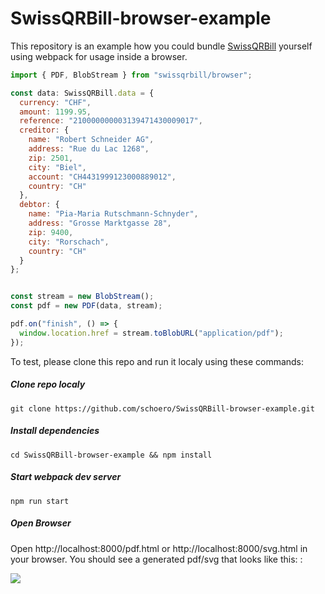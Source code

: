 # SwissQRBill-browser-example

This repository is an example how you could bundle [SwissQRBill](https://github.com/schoero/SwissQRBill/) yourself using webpack for usage inside a browser.

```js
import { PDF, BlobStream } from "swissqrbill/browser";

const data: SwissQRBill.data = {
  currency: "CHF",
  amount: 1199.95,
  reference: "210000000003139471430009017",
  creditor: {
    name: "Robert Schneider AG",
    address: "Rue du Lac 1268",
    zip: 2501,
    city: "Biel",
    account: "CH4431999123000889012",
    country: "CH"
  },
  debtor: {
    name: "Pia-Maria Rutschmann-Schnyder",
    address: "Grosse Marktgasse 28",
    zip: 9400,
    city: "Rorschach",
    country: "CH"
  }
};


const stream = new BlobStream();
const pdf = new PDF(data, stream);

pdf.on("finish", () => {
  window.location.href = stream.toBlobURL("application/pdf");
});
```

To test, please clone this repo and run it localy using these commands:

##### Clone repo localy

`git clone https://github.com/schoero/SwissQRBill-browser-example.git`

##### Install dependencies

`cd SwissQRBill-browser-example && npm install`

##### Start webpack dev server

`npm run start`

##### Open Browser

Open http://localhost:8000/pdf.html or http://localhost:8000/svg.html in your browser. You should see a generated pdf/svg that looks like this:
:

[<img src="https://raw.githubusercontent.com/schoero/SwissQRBill/master/assets/qrbill.png">](https://github.com/schoero/SwissQRBill/blob/master/assets/qrbill.pdf)